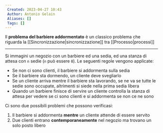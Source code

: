 ```yaml
---
 Created: 2023-04-27 10:43
 Author: Antonio Gelain
 Aliases: []
 Tags: []
---
```


Il **problema del barbiere addormentato** è un classico problema che riguarda la [[Sincronizzazione|sincronizzazione]] tra [[Processo|processi]]

---

Si immagini un negozio con un barbiere ed una sedia, ed una stanza di attesa con `n` sedie (`n` può essere `0`).
Le seguenti regole vengono applicate:
- Se non ci sono clienti, il barbiere si addormenta sulla sedia
- Se il barbiere sta dormendo, un cliente deve svegliarlo
- Se un cliente arriva mentre il barbiere sta lavorando, se ne va se tutte le sedie sono occupate, altrimenti si siede nella prima sedia libera
- Quando un barbiere finisce di servire un cliente controlla la stanza di attesa per vedere se ci sono clienti e si addormenta se non ce ne sono

Ci sono due possibili problemi che possono verificasi:
1. Il barbiere si addormenta **mentre** un cliente attende di essere servito
2. Due clienti entrano **contemporaneamente** nel negozio ma trovano un solo posto libero